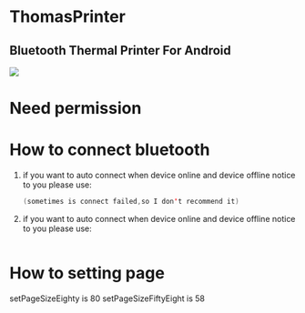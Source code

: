 ThomasPrinter
====
Bluetooth Thermal Printer For Android
-------
![](http://photocq.photo.store.qq.com/psc?/V12Wa3Ul4PEo0g/jkqgNxaPJb7RsklupiKoXbvsqI13FZVRI5eBTK1Z6.LFL6E.2Co2ikxdWdI.q9ZxRIyQMUC55I1FIrPwTX9uwD73TqaU4xx2.gUjAYKsYeI!/b&bo=ZABkAGQAZAADGD0!&rf=viewer_4)
# Need permission

  <uses-permission android:name="android.permission.BLUETOOTH_ADMIN" />
  <uses-permission android:name="android.permission.BLUETOOTH" />
  <uses-permission android:name="android.permission.ACCESS_FINE_LOCATION" />
  <uses-permission android:name="android.permission.ACCESS_COARSE_LOCATION" />

# How to connect bluetooth
  1. if you want to auto connect when device online and device offline notice to you please use:
      ```Java connectBluetoothDevice(Context context, String address)
      (sometimes is connect failed,so I don't recommend it)

  2. if you want to auto connect when device online and device offline notice to you please use:
      ```Java connectBluetoothDevice(String address)


# How to setting page
  setPageSizeEighty is 80
  setPageSizeFiftyEight is 58